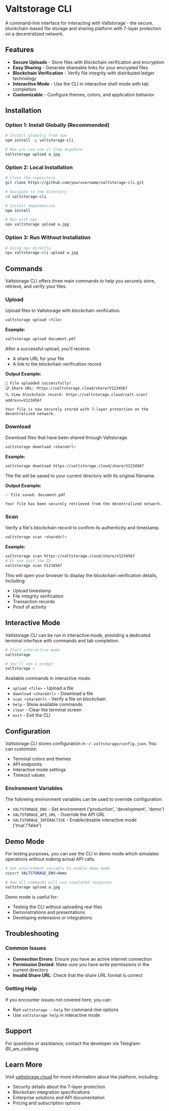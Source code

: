 # Valtstorage CLI

A command-line interface for interacting with Valtstorage - the secure, blockchain-based file storage and sharing platform with 7-layer protection on a decentralized network.

## Features

- **Secure Uploads** - Store files with blockchain verification and encryption
- **Easy Sharing** - Generate shareable links for your encrypted files
- **Blockchain Verification** - Verify file integrity with distributed ledger technology
- **Interactive Mode** - Use the CLI in interactive shell mode with tab completion
- **Customizable** - Configure themes, colors, and application behavior

## Installation

### Option 1: Install Globally (Recommended)

```bash
# Install globally from npm
npm install -g valtstorage-cli

# Now you can use it from anywhere
valtstorage upload a.jpg
```

### Option 2: Local Installation

```bash
# Clone the repository
git clone https://github.com/yourusername/valtstorage-cli.git

# Navigate to the directory
cd valtstorage-cli

# Install dependencies
npm install

# Run with npx
npx valtstorage upload a.jpg
```

### Option 3: Run Without Installation

```bash
# Using npx directly
npx valtstorage-cli upload a.jpg
```

## Commands

Valtstorage CLI offers three main commands to help you securely store, retrieve, and verify your files.

### Upload

Upload files to Valtstorage with blockchain verification.

```bash
valtstorage upload <file>
```

**Example:**

```bash
valtstorage upload document.pdf
```

After a successful upload, you'll receive:
- A share URL for your file
- A link to the blockchain verification record

**Output Example:**
```
🔐 File uploaded successfully!
📋 Share URL: https://valtstorage.cloud/share/V1234567
🔍 View blockchain record: https://valtstorage.cloud/valt.scan?address=V1234567

Your file is now securely stored with 7-layer protection on the decentralized network.
```

### Download

Download files that have been shared through Valtstorage.

```bash
valtstorage download <shareUrl>
```

**Example:**

```bash
valtstorage download https://valtstorage.cloud/share/V1234567
```

The file will be saved to your current directory with its original filename.

**Output Example:**
```
✅ File saved: document.pdf

Your file has been securely retrieved from the decentralized network.
```

### Scan

Verify a file's blockchain record to confirm its authenticity and timestamp.

```bash
valtstorage scan <shareUrl>
```

**Example:**

```bash
valtstorage scan https://valtstorage.cloud/share/V1234567
# Or use just the ID
valtstorage scan V1234567
```

This will open your browser to display the blockchain verification details, including:
- Upload timestamp
- File integrity verification
- Transaction records
- Proof of activity

## Interactive Mode

Valtstorage CLI can be run in interactive mode, providing a dedicated terminal interface with commands and tab completion.

```bash
# Start interactive mode
valtstorage

# You'll see a prompt
valtstorage > 
```

Available commands in interactive mode:
- `upload <file>` - Upload a file
- `download <shareUrl>` - Download a file
- `scan <shareUrl>` - Verify a file on blockchain
- `help` - Show available commands
- `clear` - Clear the terminal screen
- `exit` - Exit the CLI

## Configuration

Valtstorage CLI stores configuration in `~/.valtstorage/config.json`. You can customize:

- Terminal colors and themes
- API endpoints
- Interactive mode settings
- Timeout values

### Environment Variables

The following environment variables can be used to override configuration:

- `VALTSTORAGE_ENV` - Set environment ('production', 'development', 'demo')
- `VALTSTORAGE_API_URL` - Override the API URL
- `VALTSTORAGE_INTERACTIVE` - Enable/disable interactive mode ('true'/'false')

## Demo Mode

For testing purposes, you can use the CLI in demo mode which simulates operations without making actual API calls.

```bash
# Set environment variable to enable demo mode
export VALTSTORAGE_ENV=demo

# Now all commands will use simulated responses
valtstorage upload a.jpg
```

Demo mode is useful for:
- Testing the CLI without uploading real files
- Demonstrations and presentations
- Developing extensions or integrations

## Troubleshooting

### Common Issues

- **Connection Errors**: Ensure you have an active internet connection
- **Permission Denied**: Make sure you have write permissions in the current directory
- **Invalid Share URL**: Check that the share URL format is correct

### Getting Help

If you encounter issues not covered here, you can:
- Run `valtstorage --help` for command-line options
- Use `valtstorage help` in interactive mode

## Support

For questions or assistance, contact the developer via Telegram: @I_am_codeing

## Learn More

Visit [valtstorage.cloud](https://valtstorage.cloud) for more information about the platform, including:
- Security details about the 7-layer protection
- Blockchain integration specifications
- Enterprise solutions and API documentation
- Pricing and subscription options

